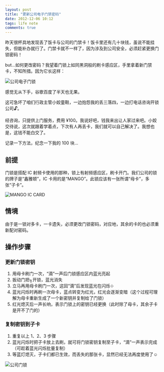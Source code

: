 ```yaml
---
layout: post
title: "更新公司电子门禁密码"
date: 2012-12-06 10:12
tags: life note
comments: true
---
```


昨天很杯具地发现丢了饭卡与公司的门禁卡！饭卡里还有几十块钱，虽说不能挂失，但能补办就行了。门禁卡就不一样了，因为涉及到公司安全，必须赶紧更换门锁密码！

but...如何更改密码？我望着门锁上如同黑洞般的刷卡感应区，手里拿着新门禁卡，不知所措。因为它长这样：

![公司电子门锁](http://i93.photobucket.com/albums/l57/ShakeSpace/lock1.jpg)

感觉无从下手，谷歌百度了半天也无果。

这可急坏了咱们行政主管小姣童鞋，一边抱怨我的丢三落四，一边打电话咨询开锁公司🔓。

经咨询，只提供上门服务，费用 ¥100。我说好吧，钱我来出让人家过来吧。小姣交待说，这次就跟着学着点，下次有人再丢卡，我们就可以自己解决了。我想也是，这钱不能白交了。

记录一下方法，纪念一下我的 100 块...

## 前提 ##

门锁是搭配 IC 射频卡使用的那种，锁上有射频感应区，刷卡开门。我们公司的锁的牌子是“鑫雅顿”，IC 卡用的是“MANGO”。此锁应该有一张所谓“母卡”，多张“子卡”。

![MANGO IC CARD](http://i93.photobucket.com/albums/l57/ShakeSpace/ic_card.jpg)

## 情境 ##

由于是一锁对多卡，一卡遗失，必须更改门锁密码，对应地，其余的卡的也必须重新配对密码。

## 操作步骤 ##

### 更新门锁密钥 ###

1.  用母卡刷门一次，“滴”一声后门锁感应区内蓝光亮起
1.  扳动门把╖开锁，蓝光消失
1.  立马再用母卡刷门一次，这回“滴”后发现蓝光在闪烁⊹
1.  蓝光闪烁时再刷一次母卡，蓝点转变为红光，红光会逐渐变暗（这个过程可理解为母卡重新生成了一个新密钥并复制给了门锁）
1.  红光熄灭后一声长响，表示门锁上的密钥已经更换（此时除了母卡，其余子卡是开不了门的）

### 复制密钥到子卡 ###

1.  重复以上 1、2、3 步骤
1.  蓝光闪烁时把子卡放上去刷，就可将门锁密钥复制至子卡，“滴”一声表示完成（可趁着蓝光闪烁批量复制）
1.  等蓝灯熄灭，子卡们都已生效，而丢失的那张卡，显然已经无法再度使用了☺

![公司门锁](http://i93.photobucket.com/albums/l57/ShakeSpace/lock2.jpg)
